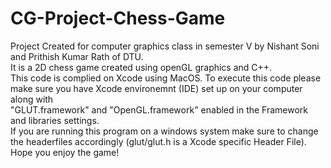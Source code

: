 # CG-Project-Chess-Game
Project Created for computer graphics class in semester V by Nishant Soni and Prithish Kumar Rath of DTU.\
It is a 2D chess game created using openGL graphics and C++. \
This code is complied on Xcode using MacOS. To execute this code please make sure you have Xcode environemnt (IDE) set up on your computer along with \
"GLUT.framework" and "OpenGL.framework" enabled in the Framework and libraries settings. \
If you are running this program on a windows system make sure to change the headerfiles accordingly (glut/glut.h is a Xcode specific  Header File). \
Hope you enjoy the game!
